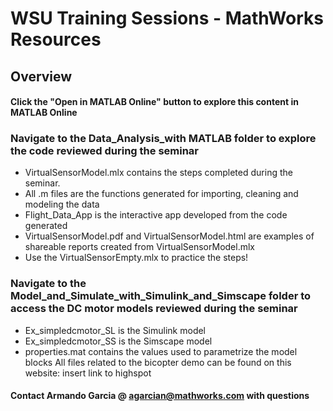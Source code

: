 # WSU Training Sessions - MathWorks Resources 

## Overview
#### Click the "Open in MATLAB Online" button to explore this content in MATLAB Online

### Navigate to the Data_Analysis_with MATLAB folder to explore the code reviewed during the seminar
- VirtualSensorModel.mlx contains the steps completed during the seminar.
- All .m files are the functions generated for importing, cleaning and modeling the data
- Flight_Data_App is the interactive app developed from the code generated
- VirtualSensorModel.pdf and VirtualSensorModel.html are examples of shareable reports created from VirtualSensorModel.mlx
- Use the VirtualSensorEmpty.mlx to practice the steps!

### Navigate to the Model_and_Simulate_with_Simulink_and_Simscape folder to access the DC motor models reviewed during the seminar
- Ex_simpledcmotor_SL is the Simulink model
- Ex_simpledcmotor_SS is the Simscape model
- properties.mat contains the values used to parametrize the model blocks
All files related to the bicopter demo can be found on this website: insert link to highspot

#### Contact Armando Garcia @ agarcian@mathworks.com with questions
